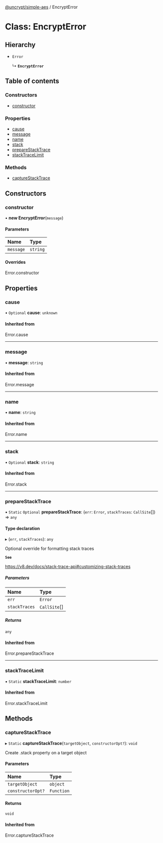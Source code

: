 [@uncrypt/simple-aes](../README.md) / EncryptError

# Class: EncryptError

## Hierarchy

- `Error`

  ↳ **`EncryptError`**

## Table of contents

### Constructors

- [constructor](EncryptError.md#constructor)

### Properties

- [cause](EncryptError.md#cause)
- [message](EncryptError.md#message)
- [name](EncryptError.md#name)
- [stack](EncryptError.md#stack)
- [prepareStackTrace](EncryptError.md#preparestacktrace)
- [stackTraceLimit](EncryptError.md#stacktracelimit)

### Methods

- [captureStackTrace](EncryptError.md#capturestacktrace)

## Constructors

### constructor

• **new EncryptError**(`message`)

#### Parameters

| Name      | Type     |
| :-------- | :------- |
| `message` | `string` |

#### Overrides

Error.constructor

## Properties

### cause

• `Optional` **cause**: `unknown`

#### Inherited from

Error.cause

---

### message

• **message**: `string`

#### Inherited from

Error.message

---

### name

• **name**: `string`

#### Inherited from

Error.name

---

### stack

• `Optional` **stack**: `string`

#### Inherited from

Error.stack

---

### prepareStackTrace

▪ `Static` `Optional` **prepareStackTrace**: (`err`: `Error`, `stackTraces`: `CallSite`[]) => `any`

#### Type declaration

▸ (`err`, `stackTraces`): `any`

Optional override for formatting stack traces

**`See`**

https://v8.dev/docs/stack-trace-api#customizing-stack-traces

##### Parameters

| Name          | Type         |
| :------------ | :----------- |
| `err`         | `Error`      |
| `stackTraces` | `CallSite`[] |

##### Returns

`any`

#### Inherited from

Error.prepareStackTrace

---

### stackTraceLimit

▪ `Static` **stackTraceLimit**: `number`

#### Inherited from

Error.stackTraceLimit

## Methods

### captureStackTrace

▸ `Static` **captureStackTrace**(`targetObject`, `constructorOpt?`): `void`

Create .stack property on a target object

#### Parameters

| Name              | Type       |
| :---------------- | :--------- |
| `targetObject`    | `object`   |
| `constructorOpt?` | `Function` |

#### Returns

`void`

#### Inherited from

Error.captureStackTrace
